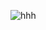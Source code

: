 ![hhh](https://github.com/phineas-pta/phineas-pta/assets/37548991/1e63df7a-19d2-4efd-a5cd-c32346aac550)
